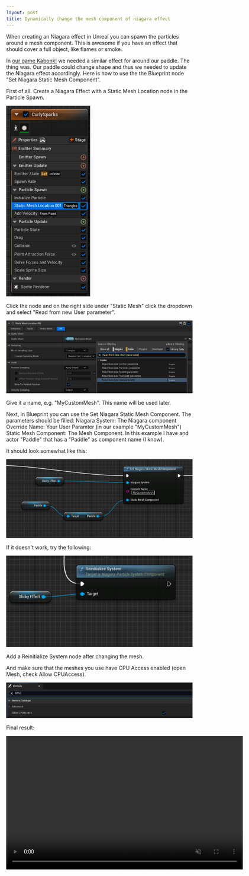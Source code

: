 ```yaml
---
layout: post
title: Dynamically change the mesh component of niagara effect
---
```


When creating an Niagara effect in Unreal you can spawn the particles around a mesh component. This is awesome if you have an effect that should cover a full object, like flames or smoke.

In [our game Kabonk!](https://sparkofchaos.com/games/kabonk!.html) we needed a similar effect for around our paddle. The thing was. Our paddle could change shape and thus we needed to update the Niagara effect accordingly. Here is how to use the the Blueprint node "Set Niagara Static Mesh Component".

First of all. Create a Niagara Effect with a Static Mesh Location node in the Particle Spawn.

<img class="Static Mesh Location" src="/assets/posts/static-mesh-location-spawn.png" />

Click the node and on the right side under "Static Mesh" click the dropdown and select "Read from new User parameter".

<img class="Read from new User paramater" src="/assets/posts/read-from-new-user-paramater.png" />

Give it a name, e.g. "MyCustomMesh". This name will be used later.

Next, in Blueprint you can use the Set Niagara Static Mesh Component. The parameters should be filled:
Niagara System: The Niagara component
Override Name: Your User Paramter (in our example "MyCustomMesh")
Static Mesh Component: The Mesh Component. In this example I have and actor "Paddle" that has a "Paddle" as component name (I know).

It should look somewhat like this:

<img class="Set Niagara Static Mesh Component" src="/assets/posts/set-niagara-static-mesh-component.png" />

If it doesn't work, try the following:

<img class="Set Niagara Static Mesh Component" src="/assets/posts/reinitialize-system.png" />

Add a Reinitialize System node after changing the mesh.

And make sure that the meshes you use have CPU Access enabled (open Mesh, check Allow CPUAccess).

<img class="Allow CPU Access in Static Mesh" src="/assets/posts/allow-cpuaccess-mesh.png" />

Final result:

<video src="/assets/posts/kabonk-niagara-effect-dynamic-mesh.webm" controls loop muted playsinline width="640" height="360"></video>
